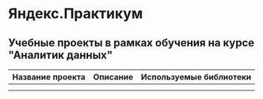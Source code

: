 # Яндекс.Практикум
## Учебные проекты в рамках обучения на курсе "Аналитик данных"

| Название проекта      | Описание              | Используемые библиотеки   |
|-----------------------|-----------------------|---------------------------|
|                       |                       |                           |
|                       |                       |                           |
